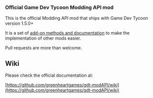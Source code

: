 ### Official Game Dev Tycoon Modding API mod

This is the official Modding API mod that ships with Game Dev Tycoon version 1.5.0+

It is a set of [add-on methods and documentation](https://github.com/greenheartgames/gdt-modAPI/wiki "Wiki") to make the implementation of other mods easier.

Pull requests are more than welcome.

## Wiki

Please check the official documentation at:

[https://github.com/greenheartgames/gdt-modAPI/wiki](https://github.com/greenheartgames/gdt-modAPI/wiki)
